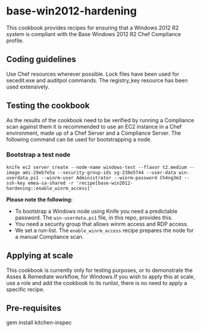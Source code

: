 # base-win2012-hardening
This cookbook provides recipes for ensuring that a Windows 2012 R2 system is compliant with the Base Windows 2012 R2 Chef Compliance profile.

## Coding guidelines
Use Chef resources wherever possible. Lock files have been used for secedit.exe and auditpol commands. The registry_key resource has been used extensively.

## Testing the cookbook
As the results of the cookbook need to be verified by running a Compliance scan against them it is recommended to use an EC2 instance in a Chef environment, made up of a Chef Server and a Compliance Server. The following command can be used for bootstrapping a node.

### Bootstrap a test node
`knife ec2 server create --node-name windows-test --flavor t2.medium --image ami-29eb7e5a --security-group-ids sg-238e5744 --user-data win-userdata.ps1 --winrm-user Administrator --winrm-password Ch4ng3m3 --ssh-key emea-sa-shared -r 'recipe[base-win2012-hardening::enable_winrm_access]'`

**Please note the following:**
* To bootstrap a Windows node using Knife you need a predictable password. The `win-userdata.ps1` file, in this repo, provides this.
* You need a security group that allows winrm access and RDP access.
* We set a run-list. The `enable_winrm_access` recipe prepares the node for a manual Compliance scan.

## Applying at scale
This cookbook is currently only for testing purposes, or to demonstrate the Asses & Remediate workflow, for Windows.If you wish to apply this at scale, use a role and add the cookbook to its runlist, there is no need to apply a specific recipe.

## Pre-requisites
gem install kitchen-inspec